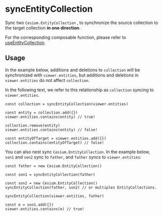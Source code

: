 # syncEntityCollection

Sync two `Cesium.EntityCollection` , to synchronize the source collection to the target collection **in one direction**.

For the corresponding composable function, please refer to [useEntityCollection](/composables/useEntityCollection).

## Usage

In the example below, additions and deletions to `collection` will be synchronized with `viewer.entities`, but additions and deletions in `viewer.entities` do not affect `collection`.

In the following text, we refer to this relationship as `collection` syncing to `viewer.entities`.

```js{1}
const collection = syncEntityCollection(viewer.entities)

const entity = collection.add({})
viewer.entities.contains(entity) // true!

collection.remove(entity)
viewer.entities.contains(entity) // false!

const entityOfTarget = viewer.entities.add({})
collection.contains(entityOfTarget) // false!
```

You can also nest sync `Cesium.EntityCollection`. In the example below, `son1` and `son2` sync to `father`, and `father` syncs to `viewer.entities`:

```js{3,6,8}
const father = new Cesium.EntityCollection()

const son1 = syncEntityCollection(father)

const son2 = new Cesium.EntityCollection()
syncEntityCollection(father, son2) // or multiples EntityCollections.

syncEntityCollection(viewer.entities, father)

const e = son1.add({})
viewer.entities.contains(e) // true!
```
